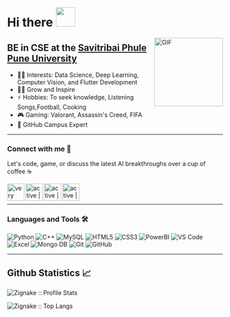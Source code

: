 # Hi there <img width="45px" src="https://camo.githubusercontent.com/52f613ba340da0234fa3754325112a6533af65a3/68747470733a2f2f6d656469612e74656e6f722e636f6d2f696d616765732f33623338386665303364613237316432363734666166383565623763336663642f74656e6f722e676966" /> 

<img align="right" alt="GIF" height="160px" src="https://media.giphy.com/media/du3J3cXyzhj75IOgvA/giphy.gif" />

## BE in CSE at the [Savitribai Phule Pune University ](http://www.unipune.ac.in/)

- 👨‍💻 Interests: Data Science, Deep Learning, Computer Vision, and Flutter Development
- 💪🏼 Grow and Inspire
- ⚡ Hobbies: To seek knowledge, Listening Songs,Football, Cooking 
- 🎮 Gaming: Valorant, Assassin's Creed, FIFA
- 🚩 GitHub Campus Expert

---
### Connect with me 📝
Let's code, game, or discuss the latest AI breakthroughs over a cup of coffee ☕

[<img align="left" alt="very active | LinkedIn" height="40px" src="https://img.icons8.com/color/48/000000/linkedin.png"/>][linkedin]
[<img align="left" alt="active | Email" height="40px" src="https://img.icons8.com/fluency/48/000000/email-open.png" />][email]
[<img align="left" alt="active | Instagram" height="40px" src="https://img.icons8.com/fluency/48/000000/instagram-new.png" />][instagram]
[<img align="left" alt="active | Twitter" height="40px" src="https://img.icons8.com/fluency/48/000000/twitter.png" />][twitter]

<br/>
<br/>

---

### Languages and Tools 🛠 

![Python](http://img.shields.io/badge/-Python-3776AB?style=for-the-badge&logo=python&logoColor=ffffff)
![C++](https://img.shields.io/badge/C%2B%2B-FFCA28?style=for-the-badge&logo=c%2B%2B&logoColor=white)
![MySQL](https://img.shields.io/badge/-MySQL-1d3557?style=for-the-badge&logo=MySQL&logoColor=white)
![HTML5](https://img.shields.io/badge/-HTML5-%23E44D27?style=for-the-badge&logo=html5&logoColor=ffffff)
![CSS3](https://img.shields.io/badge/-CSS3-118ab2?style=for-the-badge&logo=css3)
![PowerBI](https://img.shields.io/badge/-PowerBI-000000?style=for-the-badge&logo=PowerBI)
![VS Code](http://img.shields.io/badge/-VS%20Code-007ACC?style=for-the-badge&logo=visual-studio-code&logoColor=ffffff)
![Excel](http://img.shields.io/badge/-Excel-232F3E?style=for-the-badge&logo=Excel&logoColor=ffffff)
![Mongo DB](https://img.shields.io/badge/MongoDB-4EA94B?style=for-the-badge&logo=mongodb&logoColor=white)
![Git](https://img.shields.io/badge/-Git-%23F05032?style=for-the-badge&logo=git&logoColor=%23ffffff)
![GitHub](https://img.shields.io/badge/-GitHub-181717?style=for-the-badge&logo=github)

---


<h2> Github Statistics 📈 </h2>

<p><img src="https://github-readme-stats.vercel.app/api?username=Lalit&show_icons=true&theme=dracula" alt="Zignake :: Profile Stats" /></p>

<p><img src="https://github-readme-stats.vercel.app/api/top-langs/?username=lalit&langs_count=10&theme=dracula&layout=compact" alt="Zignake :: Top Langs" /></p>

<br/>

[instagram]: https://www.instagram.com/lalit_patil1102/
[linkedin]: https://www.linkedin.com/in/lalit-patil-7908a7226
[email]: <mailto: lalitpatil2001la@gmail.com>
[twitter]:https://twitter.com/plalit0

